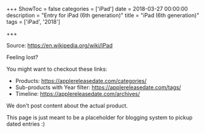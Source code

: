 +++
ShowToc = false
categories = ['iPad']
date = 2018-03-27 00:00:00
description = "Entry for iPad (6th generation)"
title = "iPad (6th generation)"
tags = ['iPad', '2018']

+++

Source: https://en.wikipedia.org/wiki/IPad

Feeling lost?

You might want to checkout these links:
- Products: https://applereleasedate.com/categories/
- Sub-products with Year filter: https://applereleasedate.com/tags/
- Timeline: https://applereleasedate.com/archives/

We don't post content about the actual product. 



This page is just meant to be a placeholder for blogging system to pickup dated entries :)



